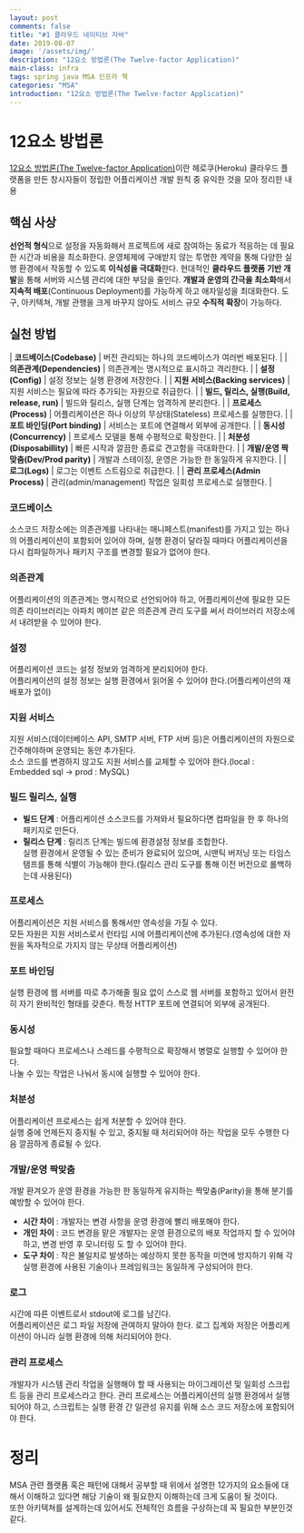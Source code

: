 ```yaml
---
layout: post
comments: false
title: "#1 클라우드 네이티브 자바"
date: 2019-08-07
image: '/assets/img/'
description: "12요소 방법론(The Twelve-factor Application)"
main-class: infra
tags: spring java MSA 인프라 책
categories: "MSA"
introduction: "12요소 방법론(The Twelve-factor Application)"
---
```

# 12요소 방법론
[12요소 방법론(The Twelve-factor Application)](https://12factor.net/ko/)이란 헤로쿠(Heroku) 클라우드 플랫폼을 만든 창시자들이 정립한 어플리케이션 개발 원칙 중 유익한 것을 모아 정리한 내용

## 핵심 사상
**선언적 형식**으로 설정을 자동화해서 프로젝트에 새로 참여하는 동료가 적응하는 데 필요한 시간과 비용을 최소화한다.
운영체제에 구애받지 않는 투명한 계약을 통해 다양한 실행 환경에서 작동할 수 있도록 **이식성을 극대화**한다.
현대적인 **클라우드 플랫폼 기반 개발**을 통해 서버와 시스템 관리에 대한 부담을 줄인다.
**개발과 운영의 간극을 최소화**해서 **지속적 배포**(Continuous Deployment)를 가능하게 하고 애자일성을 최대화한다.
도구, 아키텍쳐, 개발 관행을 크게 바꾸지 않아도 서비스 규모 **수직적 확장**이 가능하다.

## 실천 방법

| **코드베이스(Codebase)** 	| 버전 관리되는 하나의 코드베이스가 여러번 배포된다. 	|
| **의존관계(Dependencies)** 	| 의존관계는 명시적으로 표시하고 격리한다. 	|
| **설정(Config)** 	| 설정 정보는 실행 환경에 저장한다. 	|
| **지원 서비스(Backing services)** 	| 지원 서비스는 필요에 따라 추가되는 자원으로 취급한다. 	|
| **빌드, 릴리스, 실행(Build, release, run)** 	| 빌드와 릴리스, 실행 단계는 엄격하게 분리한다. 	|
| **프로세스(Process)** 	| 어플리케이션은 하나 이상의 무상태(Stateless) 프로세스를 실행한다. 	|
| **포트 바인딩(Port binding)** 	| 서비스는 포트에 연결해서 외부에 공개한다. 	|
| **동시성(Concurrency)** 	| 프로세스 모델을 통해 수평적으로 확장한다. 	|
| **처분성(Disposabillity)** 	| 빠른 시작과 깔끔한 종료로 견고함을 극대화한다. 	|
| **개발/운영 짝맞춤(Dev/Prod parity)** 	| 개발과 스테이징, 운영은 가능한 한 동일하게 유지한다. 	|
| **로그(Logs)** 	| 로그는 이벤트 스트림으로 취급한다. 	|
| **관리 프로세스(Admin Process)** 	| 관리(admin/management) 작업은 일회성 프로세스로 실행한다. 	|

### 코드베이스
소스코드 저장소에는 의존관계를 나타내는 매니페스트(manifest)를 가지고 있는 하나의 어플리케이션이 포함되어 있어야 하며, 실행 환경이 달라질 때마다 어플리케이션을 다시 컴파일하거나 패키지 구조를 변경할 필요가 없어야 한다.

### 의존관계
어플리케이션의 의존관계는 명시적으로 선언되어야 하고, 어플리케이션에 필요한 모든 의존 라이브러리는 아파치 메이븐 같은 의존관계 관리 도구를 써서 라이브러리 저장소에서 내려받을 수 있어야 한다.

### 설정
어플리케이션 코드는 설정 정보와 엄격하게 분리되어야 한다.  
어플리케이션의 설정 정보는 실행 환경에서 읽어올 수 있어야 한다.(어플리케이션의 재배포가 없이)

### 지원 서비스
지원 서비스(데이터베이스 API, SMTP 서버, FTP 서버 등)은 어플리케이션의 자원으로 간주해야하며 운영되는 동안 추가된다.  
소스 코드를 변경하지 않고도 지원 서비스를 교체할 수 있어야 한다.(local : Embedded sql -> prod : MySQL)

### 빌드 릴리스, 실행
- **빌드 단계** : 어플리케이션 소스코드를 가져와서 필요하다면 컴파일을 한 후 하나의 패키지로 만든다.   
- **릴리스 단계** : 릴리즈 단계는 빌드에 환경설정 정보를 조합한다.  
실행 환경에서 운영될 수 있는 준비가 완료되어 있으며, 시맨틱 버저닝 또는 타임스탬프를 통해 식별이 가능해야 한다.(릴리스 관리 도구를 통해 이전 버전으로 롤백하는데 사용된다)

### 프로세스
어플리케이션은 지원 서비스를 통해서만 영속성을 가질 수 있다.  
모든 자원은 지원 서비스로서 런타임 시에 어플리케이션에 추가된다.(영속성에 대한 자원을 독자적으로 가지지 않는 무상태 어플리케이션)

### 포트 바인딩
실행 환경에 웹 서버를 따로 추가해줄 필요 없이 스스로 웹 서버를 포함하고 있어서 완전히 자기 완비적인 형태를 갖춘다. 특정 HTTP 포트에 연결되어 외부에 공개된다.

### 동시성
필요할 때마다 프로세스나 스레드를 수평적으로 확장해서 병렬로 실행할 수 있어야 한다.  
나눌 수 있는 작업은 나눠서 동시에 실행할 수 있어야 한다.

### 처분성
어플리케이션 프로세스는 쉽게 처분할 수 있어야 한다.  
실행 중에 언제든지 중지될 수 있고, 중지될 때 처리되어야 하는 작업을 모두 수행한 다음 깔끔하게 종료될 수 있다.

### 개발/운영 짝맞춤
개발 환겨오가 운영 환경을 가능한 한 동일하게 유지하는 짝맞춤(Parity)을 통해 분기를 예방할 수 있어야 한다.
- **시간 차이** : 개발자는 변경 사항을 운영 환경에 빨리 배포해야 한다.
- **개인 차이** : 코드 변경을 맡은 개발자는 운영 환경으로의 배포 작업까지 할 수 있어야 하고, 변경 반영 후 모니터링 도 할 수 있어야 한다.
- **도구 차이** : 작은 불일치로 발생하는 예상하지 못한 동작을 미연에 방지하기 위해 각 실행 환경에 사용된 기술이나 프레임워크는 동일하게 구성되어야 한다.

### 로그
시간에 따른 이벤트로서 stdout에 로그를 남긴다.  
어플리케이션은 로그 파일 저장에 관여하지 말아야 한다. 로그 집계와 저장은 어플리케이션이 아니라 실행 환경에 의해 처리되어야 한다.

### 관리 프로세스
개발자가 시스템 관리 작업을 실행해야 할 때 사용되는 마이그레이션 및 일회성 스크립트 등을 관리 프로세스라고 한다. 관리 프로세스는 어플리케이션의 실행 환경에서 실행되어야 하고, 스크립트는 실행 환경 간 일관성 유지를 위해 소스 코드 저장소에 포함되어야 한다.


# 정리
MSA 관련 플랫폼 혹은 패턴에 대해서 공부할 때 위에서 설명한 12가지의 요소들에 대해서 이해하고 있다면 해당 기술이 왜 필요한지 이해하는데 크게 도움이 될 것이다.  
또한 아키텍쳐를 설계하는데 있어서도 전체적인 흐름을 구상하는데 꼭 필요한 부분인것같다.